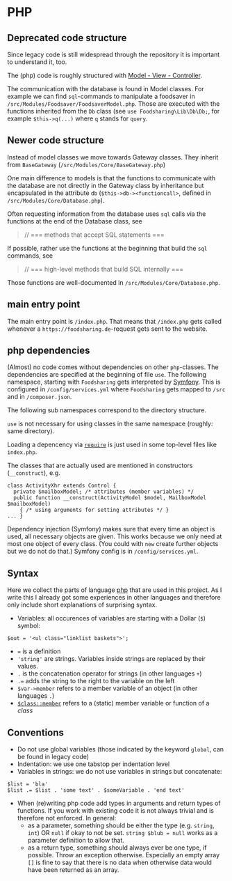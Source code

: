 # PHP

## Deprecated code structure

Since legacy code is still widespread through the repository it is important to understand it, too.

The (php) code is roughly structured with [Model - View - Controller](https://en.wikipedia.org/wiki/Model%E2%80%93view%E2%80%93controller).

The communication with the database is found in Model classes.
For example we can find `sql`-commands to manipulate a foodsaver in `/src/Modules/Foodsaver/FoodsaverModel.php`.
Those are executed with the functions inherited from the `Db` class (see `use Foodsharing\Lib\Db\Db;`, for example `$this->q(...)` where `q` stands for `query`.

## Newer code structure

Instead of model classes we move towards Gateway classes.
They inherit from `BaseGateway` (`/src/Modules/Core/BaseGateway.php`)

One main difference to models is that the functions to communicate with the database are not directly in the Gateway class by inheritance but encapsulated in the attribute `db` (`$this->db-><functioncall>`, defined in `/src/Modules/Core/Database.php`).

Often requesting information from the database uses `sql` calls via the functions at the end of the Database class, see 
 > // === methods that accept SQL statements ===

If possible, rather use the functions at the beginning that build the `sql` commands, see
 > // === high-level methods that build SQL internally ===

Those functions are well-documented in `/src/Modules/Core/Database.php`.

## main entry point

The main entry point is `/index.php`.
That means that `/index.php` gets called whenever a `https://foodsharing.de`-request gets sent to the website.

## php dependencies

(Almost) no code comes without dependencies on other `php`-classes.
The dependencies are specified at the beginning of file `use`.
The following namespace, starting with `Foodsharing` gets interpreted by [Symfony](https://symfony.com/doc).
This is configured in `/config/services.yml` where `Foodsharing` gets mapped to `/src`
and in `/composer.json`.
<!-- TODO: what is configured where?, looks like the information "Foodsharing = /src" exists twice -->
<!-- TODO: mention psr4 with glossary entry and link -->
The following sub namespaces correspond to the directory structure.

`use` is not necessary for using classes in the same namespace (roughly: same directory).

Loading a depencency via [`require`](https://secure.php.net/manual/de/function.require.php) is just used in some top-level files like `index.php`.

The classes that are actually used are mentioned in constructors (`__construct`), e.g.
```
class ActivityXhr extends Control {
  private $mailboxModel; /* attributes (member variables) */
  public function __construct(ActivityModel $model, MailboxModel $mailboxModel)
    { /* using arguments for setting attributes */ }
... }
```
Dependency injection (Symfony) makes sure that every time an object is used,
all necessary objects are given.
This works because we only need at most one object of every class.
(You could with `new` create further objects but we do not do that.)
Symfony config is in `/config/services.yml`.
<!-- TODO: when does [Symfony](https://symfony.com/doc) work? -->

## Syntax

Here we collect the parts of language [php](https://secure.php.net/docs.php) that are used in this project.
As I write this I already got some experiences in other languages and therefore only include short explanations of surprising syntax.

- Variables: all occurences of variables are starting with a Dollar (`$`) symbol:
```
$out = '<ul class="linklist baskets">';
```
- `=` is a definition
- `'string'` are strings. Variables inside strings are replaced by their values.
- `.` is the concatenation operator for strings (in other languages `+`)
- `.=` adds the string to the right to the variable on the left
- `$var->member` refers to a member variable of an object (in other languages `.`)
- [`$class::member`](https://secure.php.net/manual/de/language.oop5.paamayim-nekudotayim.php) refers to a (static) member variable or function of a _class_

## Conventions

- Do not use global variables (those indicated by the keyword `global`, can be found in legacy code)
- Indentation: we use one tabstop per indentation level
- Variables in strings: we do not use variables in strings but concatenate:
```
$list = 'bla'
$list .= $list . 'some text' . $someVariable . 'end text'
```
- When (re)writing php code add types in arguments and return types of functions. If you work with existing code it is not always trivial and is therefore not enforced. In general:
  -  as a parameter, something should be either the type (e.g. `string`, `int`) OR `null` if okay to not be set. `string $blub = null` works as a parameter definition to allow that.
  - as a return type, something should always ever be one type, if possible. Throw an exception otherwise. Especially an empty array `[]` is fine to say that there is no data when otherwise data would have been returned as an array.
